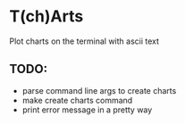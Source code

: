 # T(ch)Arts

Plot charts on the terminal with ascii text

## TODO:
+ parse command line args to create charts
+ make create charts command
+ print error message in a pretty way

